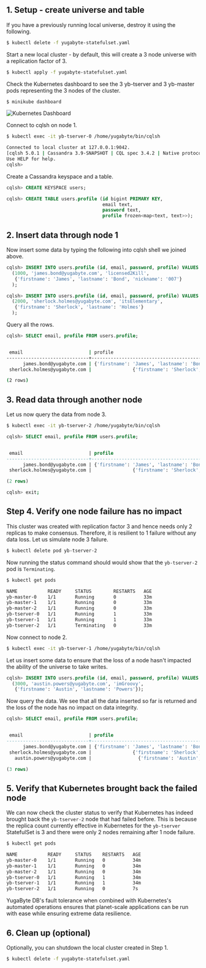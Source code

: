 ## 1. Setup - create universe and table

If you have a previously running local universe, destroy it using the following.

```sh
$ kubectl delete -f yugabyte-statefulset.yaml
```

Start a new local cluster - by default, this will create a 3 node universe with a replication factor of 3.

```sh
$ kubectl apply -f yugabyte-statefulset.yaml
```

Check the Kubernetes dashboard to see the 3 yb-tserver and 3 yb-master pods representing the 3 nodes of the cluster.

```sh
$ minikube dashboard
```

![Kubernetes Dashboard](/images/ce/kubernetes-dashboard.png)

Connect to cqlsh on node 1.

```sh
$ kubectl exec -it yb-tserver-0 /home/yugabyte/bin/cqlsh
```
```sh
Connected to local cluster at 127.0.0.1:9042.
[cqlsh 5.0.1 | Cassandra 3.9-SNAPSHOT | CQL spec 3.4.2 | Native protocol v4]
Use HELP for help.
cqlsh>
```

Create a Cassandra keyspace and a table.

```sql
cqlsh> CREATE KEYSPACE users;
```
```sql
cqlsh> CREATE TABLE users.profile (id bigint PRIMARY KEY,
	                               email text,
	                               password text,
	                               profile frozen<map<text, text>>);
```


## 2. Insert data through node 1

Now insert some data by typing the following into cqlsh shell we joined above.

```sql
cqlsh> INSERT INTO users.profile (id, email, password, profile) VALUES
  (1000, 'james.bond@yugabyte.com', 'licensed2Kill',
   {'firstname': 'James', 'lastname': 'Bond', 'nickname': '007'}
  );
```
```sql
cqlsh> INSERT INTO users.profile (id, email, password, profile) VALUES
  (2000, 'sherlock.holmes@yugabyte.com', 'itsElementary',
   {'firstname': 'Sherlock', 'lastname': 'Holmes'}
  );
```

Query all the rows.

```sql
cqlsh> SELECT email, profile FROM users.profile;
```
```sh

 email                        | profile
------------------------------+---------------------------------------------------------------
      james.bond@yugabyte.com | {'firstname': 'James', 'lastname': 'Bond', 'nickname': '007'}
 sherlock.holmes@yugabyte.com |               {'firstname': 'Sherlock', 'lastname': 'Holmes'}

(2 rows)
```


## 3. Read data through another node

Let us now query the data from node 3.

```sh
$ kubectl exec -it yb-tserver-2 /home/yugabyte/bin/cqlsh
```
```sql
cqlsh> SELECT email, profile FROM users.profile;
```
```sql

 email                        | profile
------------------------------+---------------------------------------------------------------
      james.bond@yugabyte.com | {'firstname': 'James', 'lastname': 'Bond', 'nickname': '007'}
 sherlock.holmes@yugabyte.com |               {'firstname': 'Sherlock', 'lastname': 'Holmes'}

(2 rows)
```
```sh
cqlsh> exit;
```

## Step 4. Verify one node failure has no impact

This cluster was created with replication factor 3 and hence needs only 2 replicas to make consensus. Therefore, it is resilient to 1 failure without any data loss. Let us simulate node 3 failure.

```sh
$ kubectl delete pod yb-tserver-2
```

Now running the status command should would show that the `yb-tserver-2` pod is `Terminating`.

```sh
$ kubectl get pods
```
```sh
NAME           READY     STATUS        RESTARTS   AGE
yb-master-0    1/1       Running       0          33m
yb-master-1    1/1       Running       0          33m
yb-master-2    1/1       Running       0          33m
yb-tserver-0   1/1       Running       1          33m
yb-tserver-1   1/1       Running       1          33m
yb-tserver-2   1/1       Terminating   0          33m
```

Now connect to node 2.

```sh
$ kubectl exec -it yb-tserver-1 /home/yugabyte/bin/cqlsh
```

Let us insert some data to ensure that the loss of a node hasn't impacted the ability of the universe to take writes.

```sql
cqlsh> INSERT INTO users.profile (id, email, password, profile) VALUES 
  (3000, 'austin.powers@yugabyte.com', 'imGroovy',
   {'firstname': 'Austin', 'lastname': 'Powers'});
```

Now query the data. We see that all the data inserted so far is returned and the loss of the node has no impact on data integrity.

```sql
cqlsh> SELECT email, profile FROM users.profile;
```
```sql

 email                        | profile
------------------------------+---------------------------------------------------------------
      james.bond@yugabyte.com | {'firstname': 'James', 'lastname': 'Bond', 'nickname': '007'}
 sherlock.holmes@yugabyte.com |               {'firstname': 'Sherlock', 'lastname': 'Holmes'}
   austin.powers@yugabyte.com |                 {'firstname': 'Austin', 'lastname': 'Powers'}

(3 rows)
```


## 5. Verify that Kubernetes brought back the failed node

We can now check the cluster status to verify that Kubernetes has indeed brought back the `yb-tserver-2` node that had failed before. This is because the replica count currently effective in Kubernetes for the `yb-tserver` StatefulSet is 3 and there were only 2 nodes remaining after 1 node failure. 

```sh
$ kubectl get pods
```
```sh
NAME           READY     STATUS    RESTARTS   AGE
yb-master-0    1/1       Running   0          34m
yb-master-1    1/1       Running   0          34m
yb-master-2    1/1       Running   0          34m
yb-tserver-0   1/1       Running   1          34m
yb-tserver-1   1/1       Running   1          34m
yb-tserver-2   1/1       Running   0          7s
```

YugaByte DB's fault tolerance when combined with Kubernetes's automated operations ensures that planet-scale applications can be run with ease while ensuring extreme data resilience.

## 6. Clean up (optional)

Optionally, you can shutdown the local cluster created in Step 1.

```sh
$ kubectl delete -f yugabyte-statefulset.yaml
```
